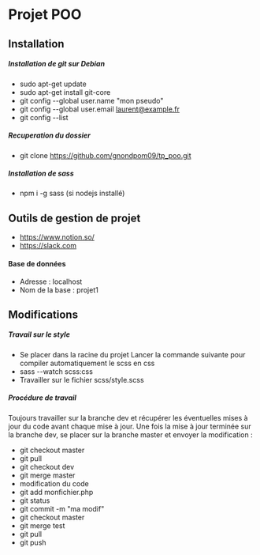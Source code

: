 # Projet POO

## Installation
##### Installation de git sur Debian
* sudo apt-get update
* sudo apt-get install git-core
* git config --global user.name "mon pseudo"
* git config --global user.email laurent@example.fr
* git config --list
##### Recuperation du dossier
* git clone https://github.com/gnondpom09/tp_poo.git
##### Installation de sass
* npm i -g sass (si nodejs installé)
## Outils de gestion de projet
* https://www.notion.so/
* https://slack.com
#### Base de données 
* Adresse : localhost
* Nom de la base : projet1
## Modifications
##### Travail sur le style
* Se placer dans la racine du projet
Lancer la commande suivante pour compiler automatiquement le scss en css
* sass --watch scss:css
* Travailler sur le fichier scss/style.scss
##### Procédure de travail
Toujours travailler sur la branche dev et récupérer les éventuelles mises à jour du code avant chaque mise à jour.
Une fois la mise à jour terminée sur la branche dev, se placer sur la branche master et envoyer la modification :
* git checkout master 
* git pull
* git checkout dev
* git merge master
* modification du code
* git add monfichier.php
* git status
* git commit -m "ma modif"
* git checkout master 
* git merge test
* git pull 
* git push


